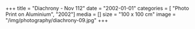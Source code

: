 +++
title = "Diachrony - Nov 112"
date = "2002-01-01"
categories = [ "Photo Print on Aluminium", "2002"]
media = []
size = "100 x 100 cm"
image = "/img/photography/diachrony-09.jpg"
+++
